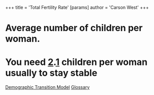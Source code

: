 +++
 title = 'Total Fertility Rate'
[params]
	author = 'Carson West'
+++
# Average number of children per woman.
# You need [2](./../2/).[1](./../1/) children per woman usually to stay stable

[Demographic Transition Model](./../demographic-transition-model/)
[Glossary](./../glossary/)